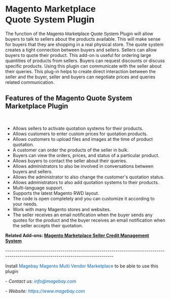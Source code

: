 <h1><strong><span style="font-family:arial,sans,sans-serif">Magento&nbsp;</span></strong><span style="font-family:arial,sans,sans-serif"><strong>Marketplace Quote</strong></span><strong><span style="font-family:arial,sans,sans-serif">&nbsp;System</span>&nbsp;Plugin</strong></h1>

<p>The function of the <span style="font-family:arial,sans,sans-serif">Magento Marketplace Quote System</span> Plugin will allow buyers to talk to sellers about the products available. This will make sense for buyers that they are shopping in a real physical store. The quote system creates a tight connection between buyers and sellers. Sellers can allow buyers to quote their product. This add-on is useful for ordering large quantities of products from sellers. Buyers can request discounts or discuss specific products. Using this plugin can communicate with the seller about their queries.&nbsp;This plug-in helps to create direct interaction between the seller and the buyer, seller and buyers can negotiate prices and queries related communication.</p>

<h2><strong>Features of the Magento Quote System Marketplace Plugin</strong></h2>

<p>&nbsp;</p>

<ul>
	<li>Allows sellers to activate quotation systems for their products.</li>
	<li>Allows customers to enter custom prices for quotation products.</li>
	<li>Allows customers to upload files and images at the time of product quotation.</li>
	<li>A customer can order the products of the seller in bulk.</li>
	<li>Buyers can view the orders, prices, and status of a particular product.</li>
	<li>Allows buyers to contact the seller about their queries.</li>
	<li>Allows administrators to also be involved in conversations between buyers and sellers.</li>
	<li>Allows the administrator to also change the customer&#39;s quotation status.</li>
	<li>Allows administrators to also add quotation systems to their products.</li>
	<li>Multi-language support.</li>
	<li>Supports the latest Magento RWD layout.</li>
	<li>The code is open completely and you can customize it according to your needs.</li>
	<li>Work with many Magento stores and websites.</li>
	<li>The seller receives an email notification when the buyer sends any quotes for the product and the buyer receives an email notification when the seller accepts their quotation.</li>
</ul>

<p><strong>Related Add-ons:&nbsp;<a href="https://github.com/magebaycom/magento-marketplace-seller-credit-management-system/">Magento Marketplace Seller Credit Management System</a></strong></p>

<p>-----------------------------------------------------------------------------------------------------------------------------------</p>

<p>Install&nbsp;<a href="https://www.magebay.com/magento-multi-vendor-marketplace-extension" style="box-sizing: border-box; background-color: transparent; color: rgb(3, 102, 214); text-decoration-line: none;">Magebay Magento Multi Vendor Marketplace</a>&nbsp;to be able to use this plugin</p>

<p><em>- Contact&nbsp;us:&nbsp;<a href="mailto:info@magebay.com" style="box-sizing: border-box; background-color: transparent; color: rgb(3, 102, 214); text-decoration-line: none;">info@magebay.com</a></em></p>

<p><em>- Website:&nbsp;<a href="https://www.magebay.com/" style="box-sizing: border-box; background-color: transparent; color: rgb(3, 102, 214); text-decoration-line: none;">https://www.magebay.com</a></em></p>
